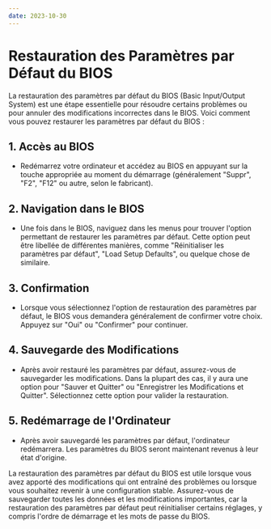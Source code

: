 ```yaml
---
date: 2023-10-30
---
```

# Restauration des Paramètres par Défaut du BIOS

La restauration des paramètres par défaut du BIOS (Basic Input/Output System) est une étape essentielle pour résoudre certains problèmes ou pour annuler des modifications incorrectes dans le BIOS. Voici comment vous pouvez restaurer les paramètres par défaut du BIOS :

## 1. Accès au BIOS

- Redémarrez votre ordinateur et accédez au BIOS en appuyant sur la touche appropriée au moment du démarrage (généralement "Suppr", "F2", "F12" ou autre, selon le fabricant).

## 2. Navigation dans le BIOS

- Une fois dans le BIOS, naviguez dans les menus pour trouver l'option permettant de restaurer les paramètres par défaut. Cette option peut être libellée de différentes manières, comme "Réinitialiser les paramètres par défaut", "Load Setup Defaults", ou quelque chose de similaire.

## 3. Confirmation

- Lorsque vous sélectionnez l'option de restauration des paramètres par défaut, le BIOS vous demandera généralement de confirmer votre choix. Appuyez sur "Oui" ou "Confirmer" pour continuer.

## 4. Sauvegarde des Modifications

- Après avoir restauré les paramètres par défaut, assurez-vous de sauvegarder les modifications. Dans la plupart des cas, il y aura une option pour "Sauver et Quitter" ou "Enregistrer les Modifications et Quitter". Sélectionnez cette option pour valider la restauration.

## 5. Redémarrage de l'Ordinateur

- Après avoir sauvegardé les paramètres par défaut, l'ordinateur redémarrera. Les paramètres du BIOS seront maintenant revenus à leur état d'origine.

La restauration des paramètres par défaut du BIOS est utile lorsque vous avez apporté des modifications qui ont entraîné des problèmes ou lorsque vous souhaitez revenir à une configuration stable. Assurez-vous de sauvegarder toutes les données et les modifications importantes, car la restauration des paramètres par défaut peut réinitialiser certains réglages, y compris l'ordre de démarrage et les mots de passe du BIOS.
